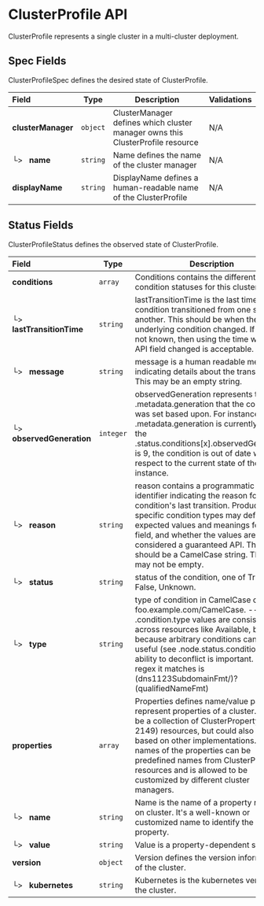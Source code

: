 # ClusterProfile API

ClusterProfile represents a single cluster in a multi-cluster deployment.

## Spec Fields

ClusterProfileSpec defines the desired state of ClusterProfile.

| Field | Type | Description | Validations |
|:---|---|---|---|
|  **clusterManager** | `object` | ClusterManager defines which cluster manager owns this ClusterProfile resource | N/A |
| └>&nbsp;&nbsp; **name** | `string` | Name defines the name of the cluster manager | N/A |
|  **displayName** | `string` | DisplayName defines a human-readable name of the ClusterProfile | N/A |
## Status Fields

ClusterProfileStatus defines the observed state of ClusterProfile.

| Field | Type | Description | Validations |
|:---|---|---|---|
|  **conditions** | `array` | Conditions contains the different condition statuses for this cluster. | N/A |
| └>&nbsp;&nbsp; **lastTransitionTime** | `string` | lastTransitionTime is the last time the condition transitioned from one status to another. This should be when the underlying condition changed.  If that is not known, then using the time when the API field changed is acceptable. | N/A |
| └>&nbsp;&nbsp; **message** | `string` | message is a human readable message indicating details about the transition. This may be an empty string. | N/A |
| └>&nbsp;&nbsp; **observedGeneration** | `integer` | observedGeneration represents the .metadata.generation that the condition was set based upon. For instance, if .metadata.generation is currently 12, but the .status.conditions[x].observedGeneration is 9, the condition is out of date with respect to the current state of the instance. | `Minimum=0` |
| └>&nbsp;&nbsp; **reason** | `string` | reason contains a programmatic identifier indicating the reason for the condition's last transition. Producers of specific condition types may define expected values and meanings for this field, and whether the values are considered a guaranteed API. The value should be a CamelCase string. This field may not be empty. | `Pattern=^[A-Za-z]([A-Za-z0-9_,:]*[A-Za-z0-9_])?$` |
| └>&nbsp;&nbsp; **status** | `string` | status of the condition, one of True, False, Unknown. | N/A |
| └>&nbsp;&nbsp; **type** | `string` | type of condition in CamelCase or in foo.example.com/CamelCase. --- Many .condition.type values are consistent across resources like Available, but because arbitrary conditions can be useful (see .node.status.conditions), the ability to deconflict is important. The regex it matches is (dns1123SubdomainFmt/)?(qualifiedNameFmt) | `Pattern=^([a-z0-9]([-a-z0-9]*[a-z0-9])?(\.[a-z0-9]([-a-z0-9]*[a-z0-9])?)*/)?(([A-Za-z0-9][-A-Za-z0-9_.]*)?[A-Za-z0-9])$` |
|  **properties** | `array` | Properties defines name/value pairs to represent properties of a cluster. It could be a collection of ClusterProperty (KEP-2149) resources, but could also be info based on other implementations. The names of the properties can be predefined names from ClusterProperty resources and is allowed to be customized by different cluster managers. | N/A |
| └>&nbsp;&nbsp; **name** | `string` | Name is the name of a property resource on cluster. It's a well-known or customized name to identify the property. | N/A |
| └>&nbsp;&nbsp; **value** | `string` | Value is a property-dependent string | N/A |
|  **version** | `object` | Version defines the version information of the cluster. | N/A |
| └>&nbsp;&nbsp; **kubernetes** | `string` | Kubernetes is the kubernetes version of the cluster. | N/A |
